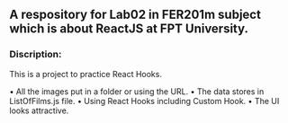 ## A respository for Lab02 in FER201m subject which is about ReactJS at FPT University.
### Discription:
This is a project to practice React Hooks.

•	All the images put in a folder or using the URL.
•	The data stores in ListOfFilms.js file.
•	Using React Hooks including Custom Hook.
•	The UI looks attractive.
